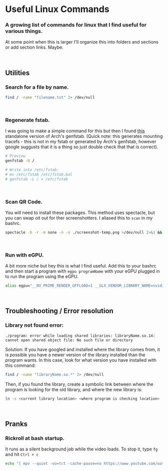 # Useful Linux Commands
### A growing list of commands for linux that I find useful for various things.

At some point when this is larger I'll organize this into folders and sections or add section links. Maybe.

<br>

## Utilities

### Search for a file by name.

```bash
find / -name "filename.txt" 2> /dev/null
```

<br>

### Regenerate fstab.

I was going to make a simple command for this but then I found [this](https://github.com/glacion/genfstab) standalone version of Arch's genfstab. (Quick note: this generates mounting tracefs - this is not in my fstab or generated by Arch's genfstab, however google suggusts that it is a thing so just double check that that is correct).

```bash
# Preview
genfstab -U /

# Write into /etc/fstab:
# mv /etc/fstab /etc/fstab.bal
# genfstab -L / > /etc/fstab
```

<br>

### Scan QR Code.

You will need to install these packages. This method uses spectacle, but you can swap oit out for ther screenshotters. I aliased this to `scan` in my bashrc.

```bash
spectacle -b -r -m none -n -o ./screenshot-temp.png >/dev/null 2>&1 && zbarimg ./screenshot-temp.png && rm ./screenshot-temp.png
```

<br>

### Run with eGPU.

A bit more niche but hey this is what I find useful. Add this to your bashrc and then start a program with `egpu programName` with your eGPU plugged in to run the program using the eGPU.

```bash
alias egpu="__NV_PRIME_RENDER_OFFLOAD=1 __GLX_VENDOR_LIBRARY_NAME=nvidia"
```

<br>

## Troubleshooting / Error resolution

### Library not found error:
```
./program: error while loading shared libraries: libraryName.so.14: cannot open shared object file: No such file or directory
```
Solution:
If you have googled and installed where the library comes from, it is possible you have a newer version of the library installed than the program wants.
In this case, look for what version you have installed with this command:
```bash
find / -name "libraryName.so.*" 2> /dev/null
```
Then, if you found the library, create a symbolic link between where the program is looking for the old library, and where the new library is:
```bash
ln -s <current library location> <where program is checking location>
```

<br>

## Pranks

### Rickroll at bash startup.

It runs as a silent background job while the video loads. To stop it, type `fg` and hit `Ctrl + c`


```bash
echo "{ mpv --quiet -vo=tct -cache-pause=no https://www.youtube.com/watch?v=dQw4w9WgXcQ & } 2>/dev/null;" >> ~/.bashrc
```
